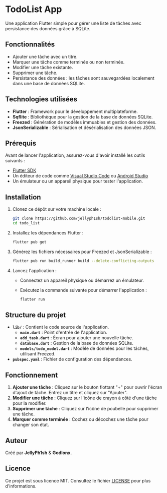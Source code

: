 # TodoList App

Une application Flutter simple pour gérer une liste de tâches avec persistance des données grâce à SQLite.

## Fonctionnalités

- Ajouter une tâche avec un titre.
- Marquer une tâche comme terminée ou non terminée.
- Modifier une tâche existante.
- Supprimer une tâche.
- Persistance des données : les tâches sont sauvegardées localement dans une base de données SQLite.

## Technologies utilisées

- **Flutter** : Framework pour le développement multiplateforme.
- **Sqflite** : Bibliothèque pour la gestion de la base de données SQLite.
- **Freezed** : Génération de modèles immuables et gestion des données.
- **JsonSerializable** : Sérialisation et désérialisation des données JSON.

## Prérequis

Avant de lancer l'application, assurez-vous d'avoir installé les outils suivants :

- [Flutter SDK](https://docs.flutter.dev/get-started/install)
- Un éditeur de code comme [Visual Studio Code](https://code.visualstudio.com/) ou [Android Studio](https://developer.android.com/studio)
- Un émulateur ou un appareil physique pour tester l'application.

## Installation

1. Clonez ce dépôt sur votre machine locale :

   ```bash
   git clone https://github.com/jellyph1sh/todolist-mobile.git
   cd todo_list
   ```

2. Installez les dépendances Flutter :

   ```bash
   flutter pub get
   ```

3. Générez les fichiers nécessaires pour Freezed et JsonSerializable :

   ```bash
   flutter pub run build_runner build --delete-conflicting-outputs
   ```

4. Lancez l'application :

   - Connectez un appareil physique ou démarrez un émulateur.
   - Exécutez la commande suivante pour démarrer l'application :

     ```bash
     flutter run
     ```

## Structure du projet

- **`lib/`** : Contient le code source de l'application.
  - **`main.dart`** : Point d'entrée de l'application.
  - **`add_task.dart`** : Écran pour ajouter une nouvelle tâche.
  - **`database.dart`** : Gestion de la base de données SQLite.
  - **`models/todo_model.dart`** : Modèle de données pour les tâches, utilisant Freezed.
- **`pubspec.yaml`** : Fichier de configuration des dépendances.

## Fonctionnement

1. **Ajouter une tâche** : Cliquez sur le bouton flottant "+" pour ouvrir l'écran d'ajout de tâche. Entrez un titre et cliquez sur "Ajouter".
2. **Modifier une tâche** : Cliquez sur l'icône de crayon à côté d'une tâche pour la modifier.
3. **Supprimer une tâche** : Cliquez sur l'icône de poubelle pour supprimer une tâche.
4. **Marquer comme terminée** : Cochez ou décochez une tâche pour changer son état.

## Auteur

Créé par **JellyPh1sh** & **Godlonx**.

## Licence

Ce projet est sous licence MIT. Consultez le fichier [LICENSE](LICENSE) pour plus d'informations.
